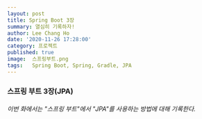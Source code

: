 ```yaml
---
layout: post
title: Spring Boot 3장
summary: 열심히 기록하자!
author: Lee Chang Ho
date: '2020-11-26 17:28:00'
category: 프로젝트
published: true
image:  스프링부트.png
tags:   Spring Boot, Spring, Gradle, JPA
---
```


### 스프링 부트 3장(JPA)  

###### 이번 화에서는 "스프링 부트"에서 "JPA"를 사용하는 방법에 대해 기록한다.  
